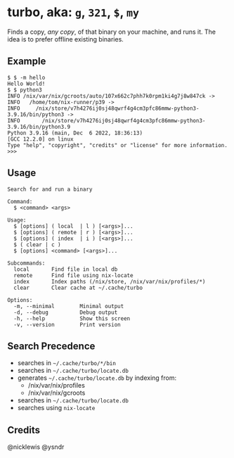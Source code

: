 # turbo, aka: `g`, `321`, `$`, `my`

Finds a copy, *any copy*, of that binary on your machine, and runs it. The idea is to prefer offline existing binaries.

## Example
```shell
$ $ -m hello
Hello World!
$ $ python3
INFO /nix/var/nix/gcroots/auto/107x662c7phh7k0rpm1ki4g7j8w847ck ->
INFO   /home/tom/nix-runner/p39 ->
INFO     /nix/store/v7h4276ij0sj48qwrf4g4cm3pfc86mmw-python3-3.9.16/bin/python3 ->
INFO       /nix/store/v7h4276ij0sj48qwrf4g4cm3pfc86mmw-python3-3.9.16/bin/python3.9
Python 3.9.16 (main, Dec  6 2022, 18:36:13)
[GCC 12.2.0] on linux
Type "help", "copyright", "credits" or "license" for more information.
>>>
```

## Usage
```
Search for and run a binary

Command:
  $ <command> <args>

Usage:
  $ [options] ( local  | l ) [<args>]...
  $ [options] ( remote | r ) [<args>]...
  $ [options] ( index  | i ) [<args>]...
  $ ( clear | c )
  $ [options] <command> [<args>]...

Subcommands:
  local       Find file in local db
  remote      Find file using nix-locate
  index       Index paths (/nix/store, /nix/var/nix/profiles/*)
  clear       Clear cache at ~/.cache/turbo

Options:
  -m, --minimal        Minimal output
  -d, --debug          Debug output
  -h, --help           Show this screen
  -v, --version        Print version
```

## Search Precedence
- searches in `~/.cache/turbo/*/bin`
- searches in `~/.cache/turbo/locate.db`
- generates `~/.cache/turbo/locate.db` by indexing from:
    - /nix/var/nix/profiles
    - /nix/var/nix/gcroots
- searches in `~/.cache/turbo/locate.db`
- searches using `nix-locate`

## Credits
@nicklewis
@ysndr
